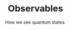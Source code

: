 ---
title: Observables 
subject: Tutorial
subtitle: How we see quantum states. 
# short_title: How to MyST
authors:
  - name: Benjamin Stratton
    # affiliations:
    #   - Executable Books
    #   - Curvenote
    orcid: 0009-0001-2746-3668
    email: ben.stratton@bristol.ac.uk
license: CC-BY-4.0
keywords:  
abstract: 
exports:
#   - format: docx
  - format: pdf
    template: physical_review_journals
    article_type: Report
---